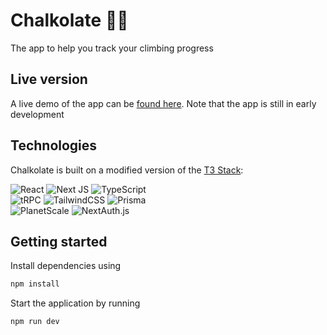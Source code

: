 # Chalkolate 🧗‍♂️

The app to help you track your climbing progress

## Live version

A live demo of the app can be [found here](https://chalkolate.vercel.app). Note that the app is still in early development  

## Technologies

Chalkolate is built on a modified version of the [T3 Stack](https://create.t3.gg/):

![React](https://img.shields.io/badge/react-%2320232a.svg?style=for-the-badge&logo=react&logoColor=%2361DAFB)
![Next JS](https://img.shields.io/badge/Next-black?style=for-the-badge&logo=next.js&logoColor=white)
![TypeScript](https://img.shields.io/badge/typescript-%23007ACC.svg?style=for-the-badge&logo=typescript&logoColor=white)  
![tRPC](https://img.shields.io/badge/tRPC-000000?style=for-the-badge&logo=trpc&logoColor=white)
![TailwindCSS](https://img.shields.io/badge/tailwind-%2338B2AC.svg?style=for-the-badge&logo=tailwind-css&logoColor=white)
![Prisma](https://img.shields.io/badge/Prisma-1B222D?style=for-the-badge&logo=prisma&logoColor=white)  
![PlanetScale](https://img.shields.io/badge/PlanetScale-000000?style=for-the-badge&logo=planetscale&logoColor=white)
![NextAuth.js](https://img.shields.io/badge/NextAuth.js-853bf8?style=for-the-badge&logo=cool&backgroundColor=white)


## Getting started

Install dependencies using

```bash
npm install
```

Start the application by running

```bash
npm run dev
```

